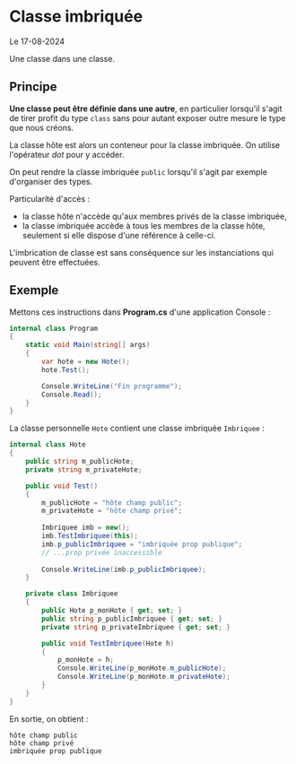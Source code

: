 # Classe imbriquée

Le 17-08-2024

Une classe dans une classe.

## Principe

**Une classe peut être définie dans une autre**, en particulier lorsqu'il s'agit de tirer profit du type `class` sans pour autant exposer outre mesure le type que nous créons.

La classe hôte est alors un conteneur pour la classe imbriquée. On utilise l'opérateur *dot* pour y accéder.

On peut rendre la classe imbriquée `public` lorsqu'il s'agit par exemple d'organiser des types.

Particularité d'accès :
- la classe hôte n'accède qu'aux membres privés de la classe imbriquée, 
- la classe imbriquée accède à tous les membres de la classe hôte, seulement si elle dispose d'une référence à celle-ci.

L'imbrication de classe est sans conséquence sur les instanciations qui peuvent être effectuées.

## Exemple

Mettons ces instructions dans **Program.cs** d'une application Console : 

```C#
internal class Program
{
	static void Main(string[] args)
	{
		var hote = new Hote();
		hote.Test();

		Console.WriteLine("Fin programme");
		Console.Read();
	}
}
```

La classe personnelle `Hote` contient une classe imbriquée `Imbriquee` :

```C#
internal class Hote
{
	public string m_publicHote;
	private string m_privateHote;

	public void Test()
	{
		m_publicHote = "hôte champ public";
		m_privateHote = "hôte champ privé";
		
		Imbriquee imb = new();
		imb.TestImbriquee(this);
		imb.p_publicImbriquee = "imbriquée prop publique";
		// ...prop privée inaccessible
		
		Console.WriteLine(imb.p_publicImbriquee);
	}

	private class Imbriquee
	{
		public Hote p_monHote { get; set; }
		public string p_publicImbriquee { get; set; }
		private string p_privateImbriquee { get; set; }

		public void TestImbriquee(Hote h)
		{
			p_monHote = h;
			Console.WriteLine(p_monHote.m_publicHote); 
			Console.WriteLine(p_monHote.m_privateHote);
		}
	}
}
```

En sortie, on obtient :

```
hôte champ public
hôte champ privé
imbriquée prop publique
```
